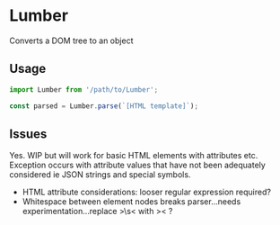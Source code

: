 # Lumber

Converts a DOM tree to an object

## Usage
```js
import Lumber from '/path/to/Lumber';

const parsed = Lumber.parse(`[HTML template]`);
```

## Issues
Yes. WIP but will work for basic HTML elements with attributes etc. 
Exception occurs with attribute values that have not been adequately considered ie JSON strings and special symbols. 

- HTML attribute considerations: looser regular expression required?
- Whitespace between element nodes breaks parser...needs experimentation...replace >\s< with >< ?
